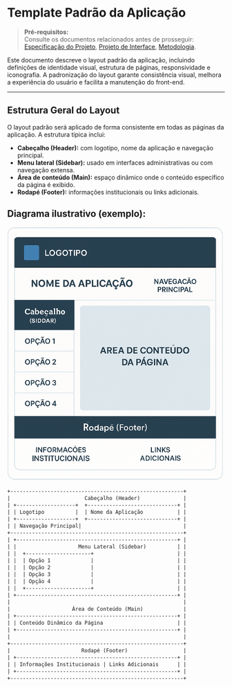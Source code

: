 # Template Padrão da Aplicação

> **Pré-requisitos:**  
> Consulte os documentos relacionados antes de prosseguir: <a href="02-Especificação do Projeto.md"> Especificação do Projeto</a>, <a href="04-Projeto de Interface.md"> Projeto de Interface</a>, <a href="03-Metodologia.md"> Metodologia</a>.

Este documento descreve o layout padrão da aplicação, incluindo definições de identidade visual, estrutura de páginas, responsividade e iconografia. A padronização do layout garante consistência visual, melhora a experiência do usuário e facilita a manutenção do front-end.

---

## Estrutura Geral do Layout

O layout padrão será aplicado de forma consistente em todas as páginas da aplicação. A estrutura típica inclui:

- **Cabeçalho (Header):** com logotipo, nome da aplicação e navegação principal.
- **Menu lateral (Sidebar):** usado em interfaces administrativas ou com navegação extensa.
- **Área de conteúdo (Main):** espaço dinâmico onde o conteúdo específico da página é exibido.
- **Rodapé (Footer):** informações institucionais ou links adicionais.

## Diagrama ilustrativo (exemplo):

<img src="img/EstruturaLayout.png" width="500" height="585" />

```plaintext
+--------------------------------------------------------+
|                        Cabeçalho (Header)              |
| +-------------------+  +-----------------------------+ |
| | Logotipo          |  | Nome da Aplicação           | |
| +-------------------+  +-----------------------------+ |
| | Navegação Principal|                                 |
+--------------------------------------------------------+
| +----------------------------------------------------+ |
| |                    Menu Lateral (Sidebar)          | |
| |  +---------------------+                           | |
| |  | Opção 1             |                           | |
| |  | Opção 2             |                           | |
| |  | Opção 3             |                           | |
| |  | Opção 4             |                           | |
| |  +---------------------+                           | |
| +----------------------------------------------------+ |
|                                                        |
|                    Área de Conteúdo (Main)             |
| +----------------------------------------------------+ |
| | Conteúdo Dinâmico da Página                        | |
| +----------------------------------------------------+ |
|                                                        |
+--------------------------------------------------------+
|                       Rodapé (Footer)                  |
| +----------------------------------------------------+ |
| | Informações Institucionais | Links Adicionais      | |
| +----------------------------------------------------+ |
+--------------------------------------------------------+
